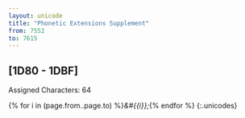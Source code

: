 ```yaml
---
layout: unicode
title: "Phonetic Extensions Supplement"
from: 7552
to: 7615
---
```


## 	[1D80 - 1DBF]

Assigned Characters: 64

{% for i in (page.from..page.to) %}<i>&#{{i}};</i>{% endfor %}
{:.unicodes}
